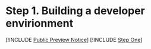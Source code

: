 # Step 1. Building a developer envirionment

[!INCLUDE [Public Preview Notice](../includes/public-preview-include.md)]
[!INCLUDE [Step One](../includes/step-one-building-dev-env.md)]




